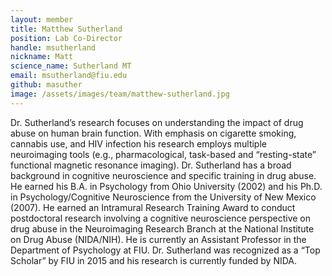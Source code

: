 ```yaml
---
layout: member
title: Matthew Sutherland
position: Lab Co-Director
handle: msutherland
nickname: Matt
science_name: Sutherland MT
email: msutherland@fiu.edu
github: masuther
image: /assets/images/team/matthew-sutherland.jpg
---
```


Dr. Sutherland’s research focuses on understanding the impact of drug abuse on human brain function. With emphasis on cigarette smoking, cannabis use, and HIV infection his research employs multiple neuroimaging tools (e.g., pharmacological, task-based and “resting-state” functional magnetic resonance imaging). Dr. Sutherland has a broad background in cognitive neuroscience and specific training in drug abuse. He earned his B.A. in Psychology from Ohio University (2002) and his Ph.D. in Psychology/Cognitive Neuroscience from the University of New Mexico (2007). He earned an Intramural Research Training Award to conduct postdoctoral research involving a cognitive neuroscience perspective on drug abuse in the Neuroimaging Research Branch at the National Institute on Drug Abuse (NIDA/NIH). He is currently an Assistant Professor in the Department of Psychology at FIU. Dr. Sutherland was recognized as a “Top Scholar” by FIU in 2015 and his research is currently funded by NIDA.
